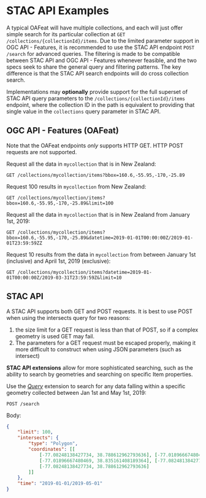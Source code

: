# STAC API Examples

A typical OAFeat will have multiple collections, and each will just offer simple search for its particular collection at `GET /collections/{collectionId}/items`.
Due to the limited parameter support in OGC API - Features, it is recommended to use the STAC API endpoint `POST /search` for advanced queries.
The filtering is made to be compatible between STAC API and OGC API - Features whenever feasible, and the two specs seek to share the general query and filtering patterns.
The key difference is that the STAC API search endpoints will do cross collection search.

Implementations may **optionally** provide support for the full superset of STAC API query parameters to the `/collections/{collectionId}/items` endpoint,
where the collection ID in the path is equivalent to providing that single value in the `collections` query parameter in STAC API.

## OGC API - Features (OAFeat)

Note that the OAFeat endpoints _only_ supports HTTP GET. HTTP POST requests are not supported.

Request all the data in `mycollection` that is in New Zealand:

```
GET /collections/mycollection/items?bbox=160.6,-55.95,-170,-25.89
```

Request 100 results in `mycollection` from New Zealand:

```
GET /collections/mycollection/items?bbox=160.6,-55.95,-170,-25.89&limit=100
```

Request all the data in `mycollection` that is in New Zealand from January 1st, 2019:

```
GET /collections/mycollection/items?bbox=160.6,-55.95,-170,-25.89&datetime=2019-01-01T00:00:00Z/2019-01-01T23:59:59ZZ
```

Request 10 results from the data in `mycollection` from between January 1st (inclusive) and April 1st, 2019 (exclusive):

```
GET /collections/mycollection/items?datetime=2019-01-01T00:00:00Z/2019-03-31T23:59:59Z&limit=10
```

## STAC API

A STAC API supports both GET and POST requests. It is best to use POST when using the intersects query for two reasons:

1. the size limit for a GET request is less than that of POST, so if a complex geometry is used GET may fail.
2. The parameters for a GET request must be escaped properly, making it more difficult to construct when using JSON parameters (such as intersect)

**STAC API extensions** allow for more sophisticated searching, such as the ability to search by geometries and searching on specific Item properties.

Use the *[Query](extensions/query/README.md)* extension to search for any data falling within a specific geometry collected between Jan 1st and May 1st, 2019:

```
POST /search
```

Body:
```json
{
    "limit": 100,
    "intersects": {
        "type": "Polygon",
        "coordinates": [[
            [-77.08248138427734, 38.788612962793636], [-77.01896667480469, 38.788612962793636],
            [-77.01896667480469, 38.835161408189364], [-77.08248138427734, 38.835161408189364],
            [-77.08248138427734, 38.788612962793636]
        ]]
    },
    "time": "2019-01-01/2019-05-01"
}
```

